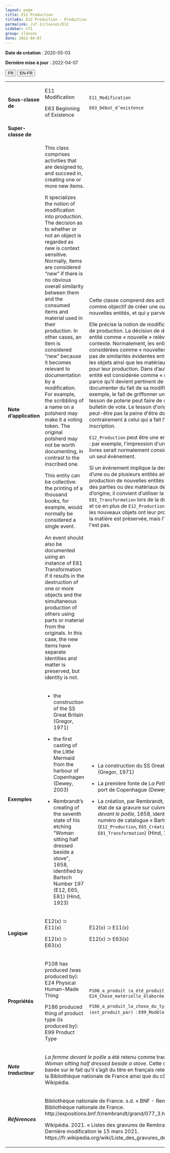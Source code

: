 ```yaml
---
layout: page
title: E12 Production
titleEn: E12 Production - Production
permalink: /v7.1/classes/E12
sidebar: v71
group: classes
date: 2022-04-07
---
```


**Date de création** : 2020-05-03

**Dernière mise à jour** : 2022-04-07

<div class="lang-buttons">
  <button id="fr" class="activate">FR</button>
  <button id="en-fr">EN-FR</button>
</div>

<table>
				<tbody>
				<tr>
					<td><strong>Sous-classe de</strong></td>
					<td class="en"><p>E11 Modification</p>
							<p>E63 Beginning of Existence</p>
							</td>
						<td><p><code class="language-plaintext highlighter-rouge">E11_Modification</code> </p>
							<p><code class="language-plaintext highlighter-rouge">E63_Début_d’existence</code> </p>
							</td>
						</tr>
					<tr>
					<td><strong>Super-classe de</strong></td>
					<td class="en"><p></p>
							</td>
						<td><p></p>
							</td>
						</tr>
					<tr>
					<td><strong>Note d’application</strong></td>
					<td class="en"><p>This class comprises activities that are designed to, and succeed in, creating one or more new items.</p>
							<p>It specializes the notion of modification into production. The decision as to whether or not an object is regarded as new is context sensitive. Normally, items are considered “new” if there is no obvious overall similarity between them and the consumed items and material used in their production. In other cases, an item is considered “new” because it becomes relevant to documentation by a modification. For example, the scribbling of a name on a potsherd may make it a voting token. The original potsherd may not be worth documenting, in contrast to the inscribed one.</p>
							<p>This entity can be collective: the printing of a thousand books, for example, would normally be considered a single event.</p>
							<p>An event should also be documented using an instance of E81 Transformation if it results in the destruction of one or more objects and the simultaneous production of others using parts or material from the originals. In this case, the new items have separate identities and matter is preserved, but identity is not.</p>
							</td>
						<td><p>Cette classe comprend des activités qui ont comme objectif de créer une ou plusieurs nouvelles entités, et qui y parviennent.</p>
							<p></p>
							<p>Elle précise la notion de modification en celle de production. La décision de désigner une entité comme « nouvelle » relève du contexte. Normalement, les entités sont considérées comme « nouvelles » s'il n'y a pas de similarités évidentes entre celles-ci et les objets ainsi que les matériaux utilisés pour leur production. Dans d’autres cas, une entité est considérée comme « nouvelle » parce qu’il devient pertinent de la documenter du fait de sa modification. Par exemple, le fait de griffonner un nom sur un tesson de poterie peut faire de ce dernier un bulletin de vote. Le tesson d'origine ne vaut peut-être pas la peine d'être documenté, contrairement à celui qui a fait l'objet d'une inscription.</p>
							<p></p>
							<p><code class="language-plaintext highlighter-rouge">E12_Production</code> peut être une entité collective : par exemple, l'impression d'un millier de livres serait normalement considérée comme un seul évènement.</p>
							<p></p>
							<p>Si un évènement implique la destruction d’une ou de plusieurs entités ainsi que la production de nouvelles entités en utilisant des parties ou des matériaux des entités d’origine, il convient d’utiliser la classe <code class="language-plaintext highlighter-rouge">E81_Transformation</code> lors de la documentation, et ce en plus de <code class="language-plaintext highlighter-rouge">E12_Production</code>. Dans ce cas, les nouveaux objets ont leur propre identité : la matière est préservée, mais l'identité ne l'est pas.</p>
							</td>
						</tr>
					<tr>
					<td><strong>Exemples</strong></td>
					<td class="en"><ul><li><p>the construction of the SS Great Britain (Gregor, 1971)</p>
							</li>
									<li><p>the first casting of the Little Mermaid from the harbour of Copenhagen (Dewey, 2003)</p>
							</li>
										<li><p>Rembrandt’s creating of the seventh state of his etching “Woman sitting half dressed beside a stove”, 1658, identified by Bartsch Number 197 (E12, E65, E81) (Hind, 1923)</p>
							</li></ul>
										</td>
						<td><ul><li><p>La construction du SS Great Britain (Gregor, 1971)</p>
							</li>
									<li><p>La première fonte de <em>La Petite Sirène</em> au port de Copenhague (Dewey, 2003)</p>
							</li>
										<li><p>La création, par Rembrandt, du septième état de sa gravure sur cuivre <em>La Femme devant le poêle</em>, 1658, identifié par le numéro de catalogue « Bartsch 197 » (<code class="language-plaintext highlighter-rouge">E12_Production</code>, <code class="language-plaintext highlighter-rouge">E65_Création</code>, <code class="language-plaintext highlighter-rouge">E81_Transformation</code>) (Hind, 1923)</p>
							</li></ul>
										</td>
						</tr>
					<tr>
					<td><strong>Logique</strong></td>
					<td class="en"><p>E12(x) ⊃ E11(x)</p>
							<p>E12(x) ⊃ E63(x)</p>
							</td>
						<td><p>E12(x) ⊃ E11(x)</p>
							<p>E12(x) ⊃ E63(x)</p>
							</td>
						</tr>
					<tr>
					<td><strong>Propriétés</strong></td>
					<td class="en"><p>P108 has produced (was produced by): E24 Physical Human-Made Thing</p>
							<p>P186 produced thing of product type (is produced by): E99 Product Type</p>
							</td>
						<td><p><code class="language-plaintext highlighter-rouge">P108_a_produit (a_été_produit_par)</code> : <code class="language-plaintext highlighter-rouge">E24_Chose_matérielle_élaborée_par_l’humain</code> </p>
							<p><code class="language-plaintext highlighter-rouge">P186_a_produit_la_chose_du_type (est_produit_par) </code>: <code class="language-plaintext highlighter-rouge">E99_Modèle_de_produit</code></p>
							</td>
						</tr>
					<tr>
					<td><strong><em>Note traducteur</em></strong></td>
					<td colspan="2"><p><em>La femme devant le poêle</em> a été retenu comme traduction de <em>Woman sitting half dressed beside a stove</em>. Cette décision est basée sur le fait qu’il s’agit du titre en français retenu du côté de la Bibliothèque nationale de France ainsi que du côté de Wikipédia. </p>
							</td>
						</tr>
					<tr>
					<td><strong><em>Références</em></strong></td>
					<td colspan="2"><p>Bibliothèque nationale de France. s.d. « BNF - Rembrandt ». Bibliothèque nationale de France. http://expositions.bnf.fr/rembrandt/grand/077_3.htm.</p>
							<p>Wikipédia. 2021. « Listes des gravures de Rembrandt ». Dernière modification le 15 mars 2021. https://fr.wikipedia.org/wiki/Liste_des_gravures_de_Rembrandt.</p>
							</td>
						</tr>
					</tbody>
				</table>
				